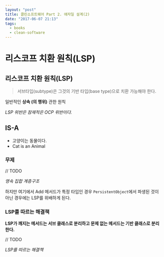 ```yaml
---
layout: "post"
title: 클린소프트웨어 Part 2. 애자일 설계(2)
date: "2017-06-07 21:13"
tags:
  - books
  - clean-software
---
```


# 리스코프 치환 원칙(LSP)

## 리스코프 치환 원칙(LSP)

> 서브타입(subtype)은 그것의 기반 타입(base type)으로 치환 가능해야 한다.

일반적인 **상속 (의 행위)** 관한 원칙

*LSP 위반은 잠재적은 OCP 위반이다.*

## IS-A

* 고양이는 동물이다.
* Cat is an Animal

### 무제

// TODO

*영속 집합 계층구조*

하지만 여기에서 Add 메서드가 특정 타입인 경우 `PersistentObject`에서 파생된 것이 아닌 경우에는 LSP를 위배하게 된다.

### LSP를 따르는 해결책

**LSP가 깨지는 메서드는 서브 클래스로 분리하고 문제 없는 메서드는 기반 클래스로 분리한다.**

// TODO

*LSP를 따르는 해결책*
